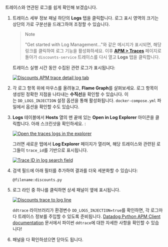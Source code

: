 트레이스와 연관된 로그를 쉽게 확인해 보겠습니다.

1. 트레이스 세부 정보 패널 하단의 **Logs** 탭을 클릭합니다. 로그 표시 영역의 크기는 상단의 가로 구분선을 드래그하여 조정할 수 있습니다.
    
    > Note
    > 
    > "Get started with Log Management..."와 같은 메시지가 표시되면, 해당 링크를 클릭하여 로그 기능을 활성화하세요. 이후 **[APM > Traces](https://app.datadoghq.com/apm/traces?query=env%3Add101-sre%20service%3Adiscounts-service)** 페이지로 돌아가 `discounts-service` 트레이스를 다시 열고 **Logs** 탭을 클릭합니다.
    
    트레이스 실행 시간 동안 수집된 관련 로그가 표시됩니다:
    
    [![Discounts APM trace detail log tab](https://play.instruqt.com/assets/tracks/kccv27qqpk4s/e595ff9fb5f90bb68cffb9772f7e593b/assets/01-apm/discounts_apm_traces_logs_tab.png)](https://play.instruqt.com/assets/tracks/kccv27qqpk4s/e595ff9fb5f90bb68cffb9772f7e593b/assets/01-apm/discounts_apm_traces_logs_tab.png)
    
2. 각 로그 항목 위에 마우스를 올려놓고, **Flame Graph**를 살펴보세요. 로그 항목이 생성된 정확한 지점을 나타내는 **수직선**을 확인할 수 있습니다. 이는 `DD_LOGS_INJECTION` 설정 옵션을 통해 활성화됩니다. `docker-compose.yml` 파일에서 옵션을 확인할 수도 있습니다.
    
3. **Logs** 테이블에서 **Hosts** 열의 맨 끝에 있는 **Open in Log Explorer** 아이콘을 클릭합니다. 아래 스크린샷을 확인하세요. :
    
    [![Open the traces logs in the explorer](https://play.instruqt.com/assets/tracks/kccv27qqpk4s/ed18f5b133abdff92fb45c454585d6ae/assets/01-apm/discounts_trace_logs.png)](https://play.instruqt.com/assets/tracks/kccv27qqpk4s/ed18f5b133abdff92fb45c454585d6ae/assets/01-apm/discounts_trace_logs.png)
    
    그러면 새로운 탭에서 **Log Explorer** 페이지가 열리며, 해당 트레이스와 관련된 로그들이 `trace_id`를 기반으로 표시됩니다.
    
    [![Trace ID in log search field](https://play.instruqt.com/assets/tracks/kccv27qqpk4s/14361de6bf4f5dfca3bf20c444b4691a/assets/01-apm/trace-id-in-log-search.png)](https://play.instruqt.com/assets/tracks/kccv27qqpk4s/14361de6bf4f5dfca3bf20c444b4691a/assets/01-apm/trace-id-in-log-search.png)
    
4. 검색 필드에 아래 필터를 추가하여 결과를 더욱 세분화할 수 있습니다:
    
    ```
    @filename:discounts.py
    ```
    
5. 로그 라인 중 하나를 클릭하면 상세 패널이 옆에 표시됩니다.
    
    [![Discounts trace to log line](https://play.instruqt.com/assets/tracks/kccv27qqpk4s/4e8f4743ed4003ce6926dbedfc1db71e/assets/01-apm/discounts_trace_to_logline.png)](https://play.instruqt.com/assets/tracks/kccv27qqpk4s/4e8f4743ed4003ce6926dbedfc1db71e/assets/01-apm/discounts_trace_to_logline.png)
    
    `ddtrace` 라이브러리가 환경변수 `DD_LOGS_INJECTION=true`를 확인하면, 각 로그마다 트레이스 정보를 주입할 수 있도록 준비됩니다. [Datadog Python APM Client documentation](https://ddtrace.readthedocs.io/en/stable/index.html) 문서에서 파이썬 `ddtrace`에 대한 자세한 사항을 확인할 수 있습니다!
    
6. 패널을 다 확인하셨으면 닫아도 됩니다.